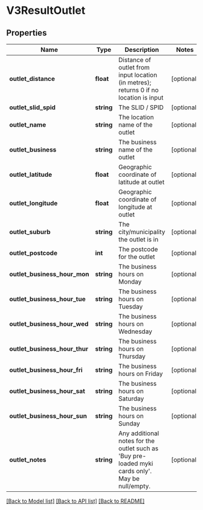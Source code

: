 # V3ResultOutlet

## Properties
Name | Type | Description | Notes
------------ | ------------- | ------------- | -------------
**outlet_distance** | **float** | Distance of outlet from input location (in metres); returns 0 if no location is input | [optional] 
**outlet_slid_spid** | **string** | The SLID / SPID | [optional] 
**outlet_name** | **string** | The location name of the outlet | [optional] 
**outlet_business** | **string** | The business name of the outlet | [optional] 
**outlet_latitude** | **float** | Geographic coordinate of latitude at outlet | [optional] 
**outlet_longitude** | **float** | Geographic coordinate of longitude at outlet | [optional] 
**outlet_suburb** | **string** | The city/municipality the outlet is in | [optional] 
**outlet_postcode** | **int** | The postcode for the outlet | [optional] 
**outlet_business_hour_mon** | **string** | The business hours on Monday | [optional] 
**outlet_business_hour_tue** | **string** | The business hours on Tuesday | [optional] 
**outlet_business_hour_wed** | **string** | The business hours on Wednesday | [optional] 
**outlet_business_hour_thur** | **string** | The business hours on Thursday | [optional] 
**outlet_business_hour_fri** | **string** | The business hours on Friday | [optional] 
**outlet_business_hour_sat** | **string** | The business hours on Saturday | [optional] 
**outlet_business_hour_sun** | **string** | The business hours on Sunday | [optional] 
**outlet_notes** | **string** | Any additional notes for the outlet such as &#39;Buy pre-loaded myki cards only&#39;. May be null/empty. | [optional] 

[[Back to Model list]](../README.md#documentation-for-models) [[Back to API list]](../README.md#documentation-for-api-endpoints) [[Back to README]](../README.md)


